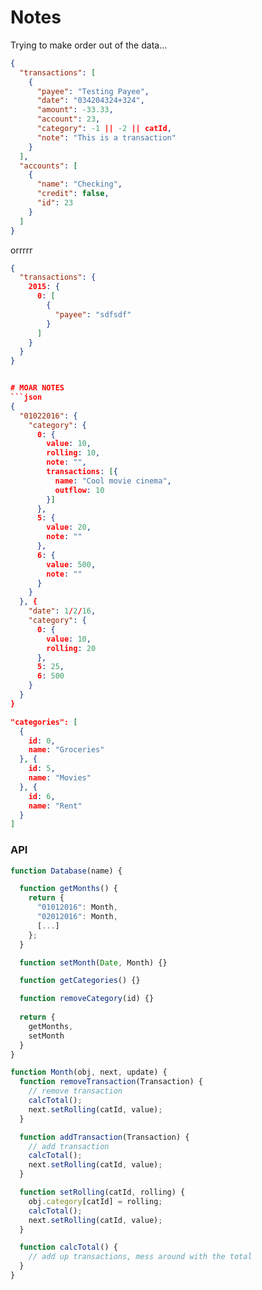 # Notes

Trying to make order out of the data...

```json
{
  "transactions": [
    {
      "payee": "Testing Payee",
      "date": "034204324+324",
      "amount": -33.33,
      "account": 23,
      "category": -1 || -2 || catId,
      "note": "This is a transaction"
    }
  ],
  "accounts": [
    {
      "name": "Checking",
      "credit": false,
      "id": 23
    }
  ]
}
```

orrrrr

```json
{
  "transactions": {
    2015: {
      0: [
        {
          "payee": "sdfsdf"
        }
      ]
    }
  }
}


# MOAR NOTES
```json
{
  "01022016": {
    "category": {
      0: {
        value: 10,
        rolling: 10,
        note: "",
        transactions: [{
          name: "Cool movie cinema",
          outflow: 10
        }]
      },
      5: {
        value: 20,
        note: ""
      },
      6: {
        value: 500,
        note: ""
      }
    }
  }, {
    "date": 1/2/16,
    "category": {
      0: {
        value: 10,
        rolling: 20
      },
      5: 25,
      6: 500
    }
  }
}
```

```json
"categories": [
  {
    id: 0,
    name: "Groceries"
  }, {
    id: 5,
    name: "Movies"
  }, {
    id: 6,
    name: "Rent"
  }
]
```

### API
```js
function Database(name) {

  function getMonths() {
    return {
      "01012016": Month,
      "02012016": Month,
      [...]
    };
  }

  function setMonth(Date, Month) {}

  function getCategories() {}

  function removeCategory(id) {}
  
  return {
    getMonths,
    setMonth
  }
}

function Month(obj, next, update) {
  function removeTransaction(Transaction) {
    // remove transaction
    calcTotal();
    next.setRolling(catId, value);
  }

  function addTransaction(Transaction) {
    // add transaction
    calcTotal();
    next.setRolling(catId, value);
  }

  function setRolling(catId, rolling) {
    obj.category[catId] = rolling;
    calcTotal();
    next.setRolling(catId, value);
  }

  function calcTotal() {
    // add up transactions, mess around with the total
  }
}
```
